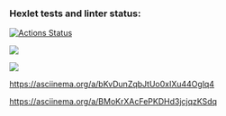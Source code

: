 ### Hexlet tests and linter status:
[![Actions Status](https://github.com/nikolaydlv/frontend-project-46/workflows/hexlet-check/badge.svg)](https://github.com/nikolaydlv/frontend-project-46/actions)

<a href="https://codeclimate.com/github/nikolaydlv/frontend-project-46/maintainability"><img src="https://api.codeclimate.com/v1/badges/4806998a932d095f6d10/maintainability" /></a>

<a href="https://codeclimate.com/github/nikolaydlv/frontend-project-46/test_coverage"><img src="https://api.codeclimate.com/v1/badges/4806998a932d095f6d10/test_coverage" /></a>

https://asciinema.org/a/bKvDunZqbJtUo0xIXu44Oglq4

https://asciinema.org/a/BMoKrXAcFePKDHd3jcjqzKSdq

